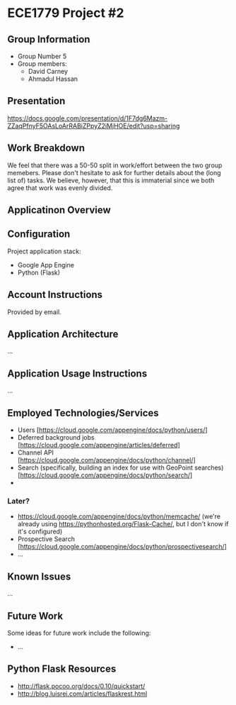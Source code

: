 # ECE1779 Project #2

## Group Information

- Group Number 5
- Group members:
    - David Carney
    - Ahmadul Hassan

## Presentation

https://docs.google.com/presentation/d/1F7dg6Mazm-ZZaqPfnyF5OAsLoArRABiZPpyZ2iMjHOE/edit?usp=sharing

## Work Breakdown

We feel that there was a 50-50 split in work/effort between the two group memebers. Please don't hesitate to ask for further details about the (long list of) tasks. We believe, however, that this is immaterial since we both agree that work was evenly divided.

## Applicatinon Overview

## Configuration

Project application stack:

- Google App Engine
- Python (Flask)

## Account Instructions
Provided by email.

## Application Architecture

...

## Application Usage Instructions

...

## Employed Technologies/Services

- Users [https://cloud.google.com/appengine/docs/python/users/]
- Deferred background jobs [https://cloud.google.com/appengine/articles/deferred]
- Channel API [https://cloud.google.com/appengine/docs/python/channel/]
- Search (specifically, building an index for use with GeoPoint searches) [https://cloud.google.com/appengine/docs/python/search/]
- 

### Later?

- https://cloud.google.com/appengine/docs/python/memcache/ (we're already using https://pythonhosted.org/Flask-Cache/, but I don't know if it's configured)
- Prospective Search [https://cloud.google.com/appengine/docs/python/prospectivesearch/]
- ...

## Known Issues

...

## Future Work

Some ideas for future work include the following:

- ...

## Python Flask Resources

- http://flask.pocoo.org/docs/0.10/quickstart/
- http://blog.luisrei.com/articles/flaskrest.html

